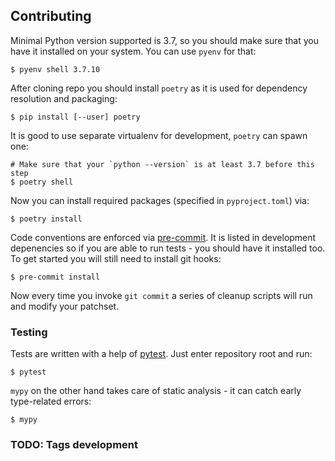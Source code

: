 ## Contributing
Minimal Python version supported is 3.7, so you should make sure that you have it installed on your system.
You can use `pyenv` for that:
```console
$ pyenv shell 3.7.10
```

After cloning repo you should install `poetry` as it is used for dependency resolution and packaging:
```console
$ pip install [--user] poetry
```

It is good to use separate virtualenv for development, `poetry` can spawn one:
```console
# Make sure that your `python --version` is at least 3.7 before this step
$ poetry shell
```

Now you can install required packages (specified in `pyproject.toml`) via:
```console
$ poetry install
```

Code conventions are enforced via [pre-commit](https://pre-commit.com/). It is listed in development depenencies so if you are able to run tests - you should have it installed too.
To get started you will still need to install git hooks:
```console
$ pre-commit install
```
Now every time you invoke `git commit` a series of cleanup scripts will run and modify your patchset.

### Testing
Tests are written with a help of [pytest](https://docs.pytest.org/en/latest/). Just enter repository root and run:
```console
$ pytest
```

`mypy` on the other hand takes care of static analysis - it can catch early type-related errors:
```console
$ mypy
```

### TODO: Tags development
